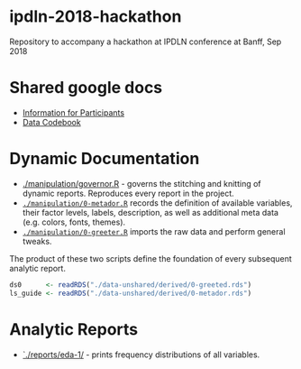 # ipdln-2018-hackathon
Repository to accompany a hackathon at IPDLN conference at Banff, Sep 2018

# Shared google docs

- [Information for Participants][info_participants] 
- [Data Codebook][data_codebook]

# Dynamic Documentation
- [./manipulation/governor.R][governor] - governs the stitching and knitting of dynamic reports. Reproduces every report in the project. 
- [`./manipulation/0-metador.R`][0-meta-report] records the definition of available variables, their factor levels, labels, description, as well as additional meta data (e.g. colors, fonts, themes). 
- [`./manipulation/0-greeter.R`][0-greeter-report] imports the raw data and perform general tweaks.

The product of these two scripts define the foundation of every subsequent analytic report. 
```r
ds0      <- readRDS("./data-unshared/derived/0-greeted.rds")
ls_guide <- readRDS("./data-unshared/derived/0-metador.rds")

```

# Analytic Reports

- [`./reports/eda-1/][eda1] - prints frequency distributions of all variables. 


[info_participants]:https://drive.google.com/open?id=1OwqD0gHfuTQeBwqh4fkgkR7r-jUXuSzM
[data_codebook]:https://drive.google.com/open?id=10idMxy8eX8nTHr6wr2Q40x4XOP3Y5ck7

[governor]:https://github.com/andkov/ipdln-2018-hackathon/blob/master/manipulation/governor.R
[0-meta-report]:https://rawgit.com/andkov/ipdln-2018-hackathon/master/manipulation/stitched-output/0-metador.html
[0-greeter-report]:https://rawgit.com/andkov/ipdln-2018-hackathon/master/manipulation/stitched-output/0-greeter.html
[eda1]:https://rawgit.com/andkov/ipdln-2018-hackathon/master/reports/eda-1/eda-1.html
